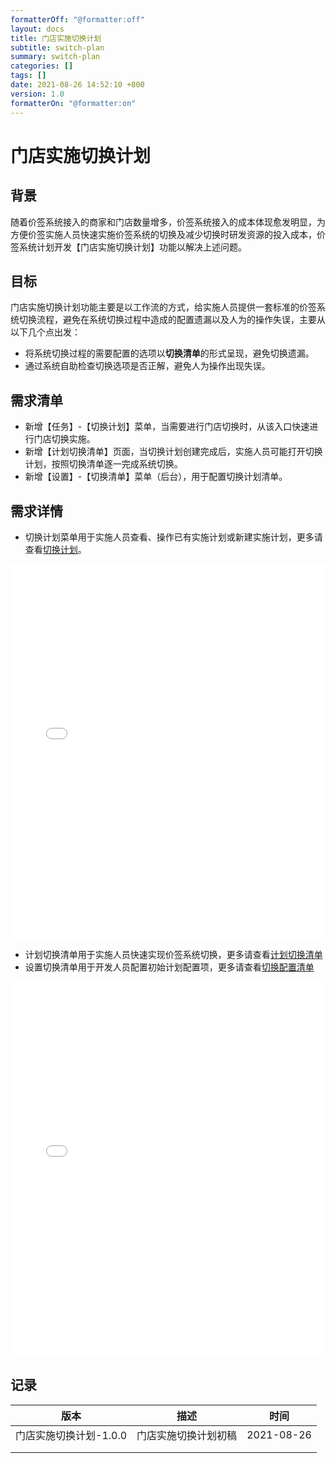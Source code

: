 ```yaml
---
formatterOff: "@formatter:off"
layout: docs
title: 门店实施切换计划
subtitle: switch-plan 
summary: switch-plan
categories: [] 
tags: [] 
date: 2021-08-26 14:52:10 +800 
version: 1.0
formatterOn: "@formatter:on"
---
```


# 门店实施切换计划



## 背景

随着价签系统接入的商家和门店数量增多，价签系统接入的成本体现愈发明显，为方便价签实施人员快速实施价签系统的切换及减少切换时研发资源的投入成本，价签系统计划开发【门店实施切换计划】功能以解决上述问题。

## 目标

门店实施切换计划功能主要是以工作流的方式，给实施人员提供一套标准的价签系统切换流程，避免在系统切换过程中造成的配置遗漏以及人为的操作失误，主要从以下几个点出发：

* 将系统切换过程的需要配置的选项以**切换清单**的形式呈现，避免切换遗漏。
* 通过系统自助检查切换选项是否正解，避免人为操作出现失误。

## 需求清单

* 新增【任务】-【切换计划】菜单，当需要进行门店切换时，从该入口快速进行门店切换实施。
* 新增【计划切换清单】页面，当切换计划创建完成后，实施人员可能打开切换计划，按照切换清单逐一完成系统切换。
* 新增【设置】-【切换清单】菜单（后台），用于配置切换计划清单。

## 需求详情

* 切换计划菜单用于实施人员查看、操作已有实施计划或新建实施计划，更多请查看[切换计划](../task/switch-plan)。

<iframe id="embed_dom" name="embed_dom" frameborder="0" style="display:block;width:100%; height:600px;" src="../task/switch-plan"></iframe>


* 计划切换清单用于实施人员快速实现价签系统切换，更多请查看[计划切换清单](../task/switch-plan/switch-list)
* 设置切换清单用于开发人员配置初始计划配置项，更多请查看[切换配置清单](../settings/switch-item)

<iframe id="embed_dom" name="embed_dom" frameborder="0" style="display:block;width:100%; height:600px;" src="../settings/switch-item"></iframe>


## 记录

| 版本                   | 描述                 | 时间       |
| ---------------------- | -------------------- | ---------- |
| 门店实施切换计划-1.0.0 | 门店实施切换计划初稿 | 2021-08-26 |
|                        |                      |            |
|                        |                      |            |

